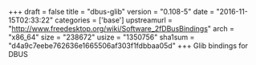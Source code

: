 +++
draft = false
title = "dbus-glib"
version = "0.108-5"
date = "2016-11-15T02:33:22"
categories = ['base']
upstreamurl = "http://www.freedesktop.org/wiki/Software_2fDBusBindings"
arch = "x86_64"
size = "238672"
usize = "1350756"
sha1sum = "d4a9c7eebe762636e1665506af303f1fdbbaa05d"
+++
Glib bindings for DBUS